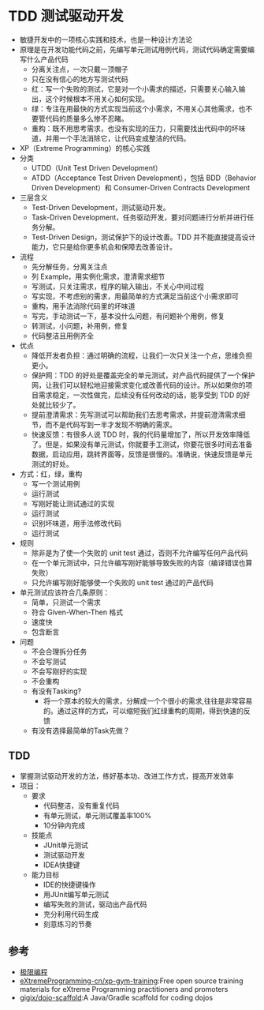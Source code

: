 # TDD 测试驱动开发

* 敏捷开发中的一项核心实践和技术，也是一种设计方法论
* 原理是在开发功能代码之前，先编写单元测试用例代码，测试代码确定需要编写什么产品代码
    - 分离关注点，一次只戴一顶帽子
    - 只在没有信心的地方写测试代码
    - 红：写一个失败的测试，它是对一个小需求的描述，只需要关心输入输出，这个时候根本不用关心如何实现。
    - 绿：专注在用最快的方式实现当前这个小需求，不用关心其他需求，也不要管代码的质量多么惨不忍睹。
    - 重构：既不用思考需求，也没有实现的压力，只需要找出代码中的坏味道，并用一个手法消除它，让代码变成整洁的代码。
* XP（Extreme Programming）的核心实践
* 分类
    - UTDD（Unit Test Driven Development）
    - ATDD（Acceptance Test Driven Development），包括 BDD（Behavior Driven Development）和 Consumer-Driven Contracts Development
* 三层含义
    - Test-Driven Development，测试驱动开发。
    - Task-Driven Development，任务驱动开发，要对问题进行分析并进行任务分解。
    - Test-Driven Design，测试保护下的设计改善。TDD 并不能直接提高设计能力，它只是给你更多机会和保障去改善设计。
* 流程
    - 先分解任务，分离关注点
    - 列 Example，用实例化需求，澄清需求细节
    - 写测试，只关注需求，程序的输入输出，不关心中间过程
    - 写实现，不考虑别的需求，用最简单的方式满足当前这个小需求即可
    - 重构，用手法消除代码里的坏味道
    - 写完，手动测试一下，基本没什么问题，有问题补个用例，修复
    - 转测试，小问题，补用例，修复
    - 代码整洁且用例齐全
* 优点
    - 降低开发者负担：通过明确的流程，让我们一次只关注一个点，思维负担更小。
    - 保护网：TDD 的好处是覆盖完全的单元测试，对产品代码提供了一个保护网，让我们可以轻松地迎接需求变化或改善代码的设计。所以如果你的项目需求稳定，一次性做完，后续没有任何改动的话，能享受到 TDD 的好处就比较少了。
    - 提前澄清需求：先写测试可以帮助我们去思考需求，并提前澄清需求细节，而不是代码写到一半才发现不明确的需求。
    - 快速反馈：有很多人说 TDD 时，我的代码量增加了，所以开发效率降低了。但是，如果没有单元测试，你就要手工测试，你要花很多时间去准备数据，启动应用，跳转界面等，反馈是很慢的。准确说，快速反馈是单元测试的好处。
* 方式：红，绿，重构
    - 写一个测试用例
    - 运行测试
    - 写刚好能让测试通过的实现
    - 运行测试
    - 识别坏味道，用手法修改代码
    - 运行测试
* 规则
    - 除非是为了使一个失败的 unit test 通过，否则不允许编写任何产品代码
    - 在一个单元测试中，只允许编写刚好能够导致失败的内容（编译错误也算失败）
    - 只允许编写刚好能够使一个失败的 unit test 通过的产品代码
* 单元测试应该符合几条原则：
    - 简单，只测试一个需求
    - 符合 Given-When-Then 格式
    - 速度快
    - 包含断言
* 问题
    - 不会合理拆分任务
    - 不会写测试
    - 不会写刚好的实现
    - 不会重构
    - 有没有Tasking?
        + 将一个原本的较大的需求，分解成一个个很小的需求,往往是非常容易的。通过这样的方式，可以缩短我们红绿重构的周期，得到快速的反馈
    - 有没有选择最简单的Task先做？

## TDD

* 掌握测试驱动开发的方法，练好基本功、改进工作方式，提高开发效率
* 项目：
    - 要求
        + 代码整洁，没有重复代码
        + 有单元测试，单元测试覆盖率100%
        + 10分钟内完成
    - 技能点
        + JUnit单元测试
        + 测试驱动开发
        + IDEA快捷键
    - 能力目标
        + IDE的快捷键操作
        + 用JUnit编写单元测试
        + 编写失败的测试，驱动出产品代码
        + 充分利用代码生成
        + 刻意练习的节奏

## 参考

* [极限编程](http://www.extremeprogramming.cn)
* [eXtremeProgramming-cn/xp-gym-training](https://github.com/eXtremeProgramming-cn/xp-gym-training):Free open source training materials for eXtreme Programming practitioners and promoters
* [gigix/dojo-scaffold](https://github.com/gigix/dojo-scaffold):A Java/Gradle scaffold for coding dojos
